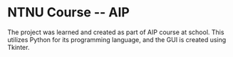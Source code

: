 # NTNU Course -- AIP
The project was learned and created as part of AIP course at school.
This utilizes Python for its programming language, and the GUI is created using Tkinter.
